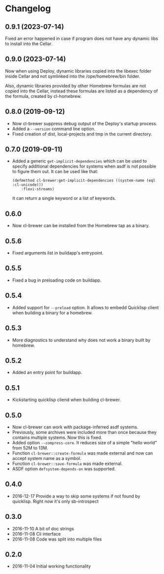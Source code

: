 # Changelog

## 0.9.1 (2023-07-14)

Fixed an error happened in case if program does not have any dynamic libs to install into the Cellar.

## 0.9.0 (2023-07-14)

Now when using Deploy, dynamic libraries copied into the libexec
folder inside Cellar and not symlinked into the /ope/homebrew/bin folder.

Also, dynamic libraries provided by other Homebrew formulas are not
copied into the Cellar, instead these formulas are listed as a dependency
of the formula, created by cl-homebrew.

## 0.8.0 (2019-09-12)

* Now cl-brewer suppress debug output of the Deploy's startup process.
* Added a `--version` command line option.
* Fixed creation of dist, local-projects and tmp in the current directory.

## 0.7.0 (2019-09-11)

* Added a generic `get-implicit-dependencies` which can be used to specify additional dependencies for systems
  when asdf is not possible to figure them out. It can be used like that:
  
  ```
  (defmethod cl-brewer:get-implicit-dependencies ((system-name (eql :cl-unicode)))
      :flexi-streams)
  ```

  It can return a single keyword or a list of keywords.

## 0.6.0

* Now cl-brewer can be installed from the Homebrew tap as a binary.

## 0.5.6

* Fixed arguments list in buildapp's entrypoint.

## 0.5.5

* Fixed a bug in preloading code on buildapp.

## 0.5.4

* Added support for ``--preload`` option.
  It allows to embedd Quicklisp client when building a binary for a homebrew.

## 0.5.3

* More diagnostics to understand why does not work a binary built by homebrew.

## 0.5.2

* Added an entry point for buildapp.

## 0.5.1

* Kickstarting quicklisp cliend when building cl-brewer.

## 0.5.0

* Now cl-brewer can work with package-inferred asdf systems.
* Previously, some archives were included more than once because
  they contains multiple systems. Now this is fixed.
* Added option `--compress-core`. It reduces size of a simple
  "hello world" from 52M to 13M.
* Function `cl-brewer::create-formula` was made external and now
  can accept system name as a symbol.
* Function `cl-brewer::save-formula` was made external.
* ASDF option `defsystem-depends-on` was supported.

## 0.4.0

* 2016-12-17 Provide a way to skip some systems if not found by quicklisp. Right now it's only sb-introspect

## 0.3.0

* 2016-11-10 A bit of doc strings
* 2016-11-08 Cli interface
* 2016-11-08 Code was split into multiple files

## 0.2.0

* 2016-11-04 Initial working functionality
